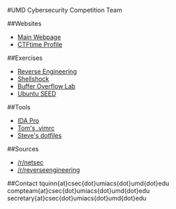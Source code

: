 #UMD Cybersecurity Competition Team

##Websites
- [Main Webpage](http://csec.umd.edu)  
- [CTFtime Profile](https://ctftime.org/team/22066)  

##Exercises
- [Reverse Engineering](ter.ps/ReverseEng)  
- [Shellshock](ter.ps/how2shsk)  
- [Buffer Overflow Lab](ter.ps/buffer)  
- [Ubuntu SEED](ter.ps/seed)  

##Tools
- [IDA Pro](bit.ly/1HHt03F)  
- [Tom's .vimrc](http://github.com/eronage/.vim)  
- [Steve's dotfiles](https://github.com/SmartestDoge/dotfiles)  

##Sources
- [/r/netsec](http://reddit.com/r/netsec)  
- [/r/reverseengineering](http://reddit.com/r/reverseengineering)  

##Contact
tquinn{at}csec{dot}umiacs{dot}umd{dot}edu  
compteam{at}csec{dot}umiacs{dot}umd{dot}edu  
secretary{at}csec{dot}umiacs{dot}umd{dot}edu  
